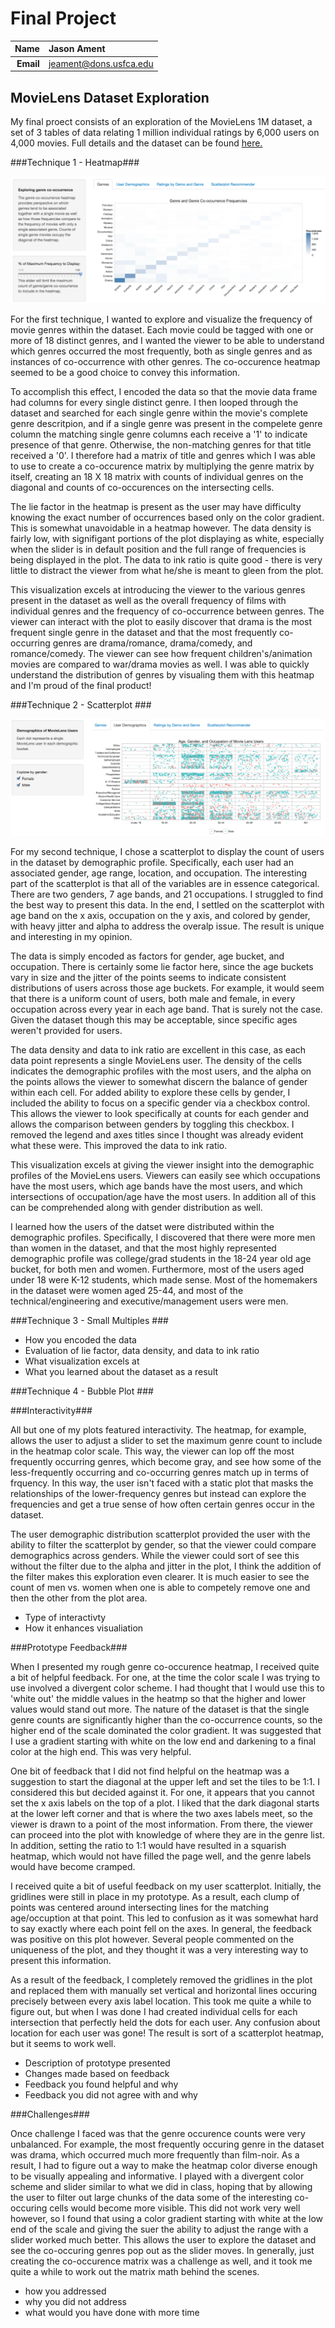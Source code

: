 Final Project
==============================

| **Name**  | Jason Ament |
|----------:|:-------------|
| **Email** | jeament@dons.usfca.edu |

## MovieLens Dataset Exploration

My final proect consists of an exploration of the MovieLens 1M dataset, a set of 3 tables of data relating 1 million individual ratings by 6,000 users on 4,000 movies.  Full details and the dataset can be found [here.](http://grouplens.org/datasets/movielens/)


###Technique 1 - Heatmap###

![Heatmap](Heatmap.png)

 For the first technique, I wanted to explore and visualize the frequency of movie genres within the dataset.  Each movie could be tagged with one or more of 18 distinct genres, and I wanted the viewer to be able to understand which genres occurred the most frequently, both as single genres and as instances of co-occurrence with other genres.  The co-occurence heatmap seemed to be a good choice to convey this information.  
 
 To accomplish this effect, I encoded the data so that the movie data frame had columns for every single distinct genre.  I then looped through the dataset and searched for each single genre within the movie's complete genre descritpion, and if a single genre was present in the compelete genre column the matching single genre columns each receive a '1' to indicate presence of that genre.  Otherwise, the non-matching genres for that title received a '0'.  I therefore had a matrix of title and genres which I was able to use to create a co-occurence matrix by multiplying the genre matrix by itself, creating an 18 X 18 matrix with counts of individual genres on the diagonal and counts of co-occurences on the intersecting cells.
 
 The lie factor in the heatmap is present as the user may have difficulty knowing the exact number of occurrences based only on the color gradient.  This is somewhat unavoidable in a heatmap however.  The data density is fairly low, with signifigant portions of the plot displaying as white, especially when the slider is in default position and the full range of frequencies is being displayed in the plot.  The data to ink ratio is quite good - there is very little to distract the viewer from what he/she is meant to gleen from the plot. 
 
 This visualization excels at introducing the viewer to the various genres present in the dataset as well as the overall frequency of films with individual genres and the frequency of co-occurrence between genres.  The viewer can interact with the plot to easily discover that drama is the most frequent single genre in the dataset and that the most frequently co-occurring genres are drama/romance, drama/comedy, and romance/comedy.  The viewer can see how frequent children's/animation movies are compared to war/drama movies as well.  I was able to quickly understand the distribution of genres by visualing them with this heatmap and I'm proud of the final product!

###Technique 2 - Scatterplot ###

![Scatterplot](Scatterplot.png)

 For my second technique, I chose a scatterplot to display the count of users in the dataset by demographic profile.  Specifically, each user had an associated gender, age range, location, and occupation.  The interesting part of the scatterplot is that all of the variables are in essence categorical.  There are two genders, 7 age bands, and 21 occupations.  I struggled to find the best way to present this data.  In the end, I settled on the scatterplot with age band on the x axis, occupation on the y axis, and colored by gender, with heavy jitter and alpha to address the overalp issue.  The result is unique and interesting in my opinion.  
 
 The data is simply encoded as factors for gender, age bucket, and occupation.  There is certainly some lie factor here, since the age buckets vary in size and the jitter of the points seems to indicate consistent distributions of users across those age buckets.  For example, it would seem that there is a uniform count of users, both male and female, in every occupation across every year in each age band.   That is surely not the case. Given the dataset though this may be acceptable, since specific ages weren't provided for users. 
 
  The data density and data to ink ratio are excellent in this case, as each data point represents a single MovieLens user.  The density of the cells indicates the demographic profiles with the most users, and the alpha on the points allows the viewer to somewhat discern the balance of gender within each cell.  For added ability to explore these cells by gender, I included the ability to focus on a specific gender via a checkbox control.  This allows the viewer to look specifically at counts for each gender and allows the comparison between genders by toggling this checkbox.  I removed the legend and axes titles since I thought was already evident what these were. This improved the data to ink ratio.
  
  This visualization excels at giving the viewer insight into the demographic profiles of the MovieLens users.  Viewers can easily see which occupations have the most users, which age bands have the most users, and which intersections of occupation/age have the most users.  In addition all of this can be comprehended along with gender distribution as well. 
  
  I learned how the users of the datset were distributed within the demographic profiles.  Specifically, I discovered that there were more men than women in the dataset, and that the most highly represented demographic profile was college/grad students in the 18-24 year old age bucket, for both men and women.  Furthermore, most of the users aged under 18 were K-12 students, which made sense.  Most of the homemakers in the dataset were women aged 25-44, and most of the technical/engineering and executive/management users were men.  

###Technique 3 - Small Multiples ###

  * How you encoded the data
  * Evaluation of lie factor, data density, and data to ink ratio
  * What visualization excels at
  * What you learned about the dataset as a result

###Technique 4 - Bubble Plot ###

###Interactivity###

 All but one of my plots featured interactivity.  The heatmap, for example, allows the user to adjust a slider to set the maximum genre count to include in the heatmap color scale.  This way, the viewer can lop off the most frequently occurring genres, which become gray, and see how some of the less-frequently occurring and co-occurring genres match up in terms of frquency.  In this way, the user isn't faced with a static plot that masks the relationships of the lower-frequency genres but instead can explore the frequencies and get a true sense of how often certain genres occur in the dataset.
 
 The user demographic distribution scatterplot provided the user with the ability to filter the scatterplot by gender, so that the viewer could compare demographics across genders.  While the viewer could sort of see this without the filter due to the alpha and jitter in the plot, I think the addition of the filter makes this exploration even clearer.  It is much easier to see the count of men vs. women when one is able to competely remove one and then the other from the plot area.  
 
  * Type of interactivty
  * How it enhances visualiation

###Prototype Feedback###

 When I presented my rough genre co-occurence heatmap, I received quite a bit of helpful feedback.  For one, at the time the color scale I was trying to use involved a divergent color scheme.  I had thought that I would use this to 'white out' the middle values in the heatmp so that the higher and lower values would stand out more.  The nature of the dataset is that the single genre counts are significantly higher than the co-occurrence counts, so the higher end of the scale dominated the color gradient.  It was suggested that I use a gradient starting with white on the low end and darkening to a final color at the high end.  This was very helpful.
 
 One bit of feedback that I did not find helpful on the heatmap was a suggestion to start the diagonal at the upper left and set the tiles to be 1:1.  I considered this but decided against it.  For one, it appears that you cannot set the x axis labels on the top of a plot.  I liked that the dark diagonal starts at the lower left corner and that is where the two axes labels meet, so the viewer is drawn to a point of the most information.  From there, the viewer can proceed into the plot with knowledge of where they are in the genre list.  In addition, setting the ratio to 1:1 would have resulted in a squarish heatmap, which would not have filled the page well, and the genre labels would have become cramped.
 
 I received quite a bit of useful feedback on my user scatterplot.  Initially, the gridlines were still in place in my prototype.  As a result, each clump of points was centered around intersecting lines for the matching age/occuption at that point.  This led to confusion as it was somewhat hard to say exactly where each point fell on the axes.  In general, the feedback was positive on this plot however.  Several people commented on the uniqueness of the plot, and they thought it was a very interesting way to present this information.
 
 As a result of the feedback, I completely removed the gridlines in the plot and replaced them with manually set vertical and horizontal lines occuring precisely between every axis label location.  This took me quite a while to figure out, but when I was done I had created individual cells for each intersection that perfectly held the dots for each user. Any confusion about location for each user was gone!  The result is sort of a scatterplot heatmap, but it seems to work well.  
 
  * Description of prototype presented
  * Changes made based on feedback
  * Feedback you found helpful and why
  * Feedback you did not agree with and why

###Challenges###

 Once challenge I faced was that the genre occurence counts were very unbalanced.  For example, the most frequently occuring genre in the dataset was drama, which occurred much more frequently than film-noir.  As a result, I had to figure out a way to make the heatmap color diverse enough to be visually appealing and informative.  I played with a divergent color scheme and slider similar to what we did in class, hoping that by allowing the user to filter out large chunks of the data some of the interesting co-occuring cells would become more visible.  This did not work very well however, so I found that using a color gradient starting with white at the low end of the scale and giving the suer the ability to adjust the range with a slider worked much better.   This allows the user to explore the dataset and see the co-occuring genres pop out as the slider moves.  In generally, just creating the co-occurence matrix was a challenge as well, and it took me quite a while to work out the matrix math behind the scenes.
  * how you addressed
  * why you did not address
  * what would you have done with more time
